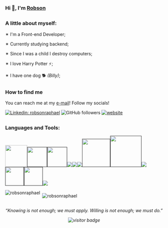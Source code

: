 ### Hi 👋, I'm [Robson](github.com/robsonraphael)

##
### A little about myself: 
 
✴ I'm a Front-end Developer;

✴ Currently studying backend;

✴ Since I was a child I destroy computers;

✴ I love Harry Potter ⚡;

✴ I have one dog 🐕 *(Billy)*;

##
### How to find me

You can reach me at my [e-mail](mailto:robsonraphaelwork@gmail.com)!
Follow my socials!

[![Linkedin: robsonraphael](https://img.shields.io/badge/-Linkedin-blue?style=flat-square&logo=Linkedin&logoColor=white&link=https://www.linkedin.com/in/robson-raphael-42a628224)](https://www.linkedin.com/in/robson-raphael-42a628224/)
![GitHub followers](https://img.shields.io/github/followers/robsonraphael?label=Follow&style=social)
[![website](https://img.shields.io/badge/Website-46a2f1.svg?&style=flat-square&logo=Google-Chrome&logoColor=white&link=https://www.google.com)](https://www.google.com)

 ##
 
 <h3 align="left">Languages and Tools:</h3>
<p align="left"> 
  <a href="reactjs.org"><img width="70" src="https://www.vectorlogo.zone/logos/reactjs/reactjs-icon.svg"/></a><a href=""><img width="64" src="https://cdn.worldvectorlogo.com/logos/logo-javascript.svg"/></a><a href=""><img width="64" src="https://cdn.worldvectorlogo.com/logos/typescript-2.svg"/></a><a href=""><img src="https://www.vectorlogo.zone/logos/w3_html5/w3_html5-icon.svg"/></a><a href=""><img src="https://www.vectorlogo.zone/logos/w3_css/w3_css-icon.svg"/></a><a href=""><img  src="https://www.vectorlogo.zone/logos/nestjs/nestjs-icon.svg"/></a><a href=""><img width="90" src="https://cdn.worldvectorlogo.com/logos/react-native-1.svg"/></a><a href=""><img width="100" src="https://www.vectorlogo.zone/logos/expressjs/expressjs-ar21.svg"/></a><a href=""><img src="https://www.vectorlogo.zone/logos/nodejs/nodejs-ar21.svg"/></a><a href=""><img width="60" src="https://www.vectorlogo.zone/logos/linux/linux-icon.svg"/></a><a href=""><img width="60" src="https://www.vectorlogo.zone/logos/lua/lua-official.svg"/></a><a href=""><img src="https://www.vectorlogo.zone/logos/sass-lang/sass-lang-icon.svg" /></a>
</p>

<p><img align="left" src="https://github-readme-stats.vercel.app/api/top-langs?username=robsonraphael&show_icons=true&locale=en&layout=compact" alt="robsonraphael"/></p>

<p>&nbsp;<img align="center" style="margin-top: 10px"src="https://github-readme-stats.vercel.app/api?username=robsonraphael&show_icons=true&locale=en" alt="robsonraphael" /></p>
 
 ##
<p align="center">
 <i> “Knowing is not enough; we must apply.  Willing is not enough; we must do.” <i>
</p>
  
<p align="center">
  <img src="https://visitor-badge.laobi.icu/badge?page_id=robsonraphael" alt="visitor badge"/>
</p>
